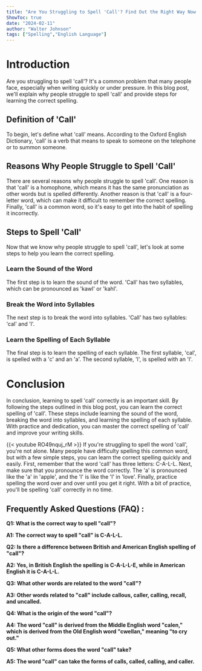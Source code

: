 ```yaml
---
title: "Are You Struggling to Spell 'Call'? Find Out the Right Way Now!"
ShowToc: true 
date: "2024-02-11"
author: "Walter Johnson" 
tags: ["Spelling","English Language"]
---
```

# Introduction
Are you struggling to spell 'call'? It's a common problem that many people face, especially when writing quickly or under pressure. In this blog post, we'll explain why people struggle to spell 'call' and provide steps for learning the correct spelling. 

## Definition of 'Call'
To begin, let's define what 'call' means. According to the Oxford English Dictionary, 'call' is a verb that means to speak to someone on the telephone or to summon someone. 

## Reasons Why People Struggle to Spell 'Call'
There are several reasons why people struggle to spell 'call'. One reason is that 'call' is a homophone, which means it has the same pronunciation as other words but is spelled differently. Another reason is that 'call' is a four-letter word, which can make it difficult to remember the correct spelling. Finally, 'call' is a common word, so it's easy to get into the habit of spelling it incorrectly.

## Steps to Spell 'Call'
Now that we know why people struggle to spell 'call', let's look at some steps to help you learn the correct spelling. 

### Learn the Sound of the Word
The first step is to learn the sound of the word. 'Call' has two syllables, which can be pronounced as 'kawl' or 'kahl'. 

### Break the Word into Syllables
The next step is to break the word into syllables. 'Call' has two syllables: 'cal' and 'l'. 

### Learn the Spelling of Each Syllable
The final step is to learn the spelling of each syllable. The first syllable, 'cal', is spelled with a 'c' and an 'a'. The second syllable, 'l', is spelled with an 'l'. 

# Conclusion
In conclusion, learning to spell 'call' correctly is an important skill. By following the steps outlined in this blog post, you can learn the correct spelling of 'call'. These steps include learning the sound of the word, breaking the word into syllables, and learning the spelling of each syllable. With practice and dedication, you can master the correct spelling of 'call' and improve your writing skills.

{{< youtube RO49nquj_rM >}} 
If you're struggling to spell the word 'call', you're not alone. Many people have difficulty spelling this common word, but with a few simple steps, you can learn the correct spelling quickly and easily. First, remember that the word 'call' has three letters: C-A-L-L. Next, make sure that you pronounce the word correctly. The 'a' is pronounced like the 'a' in 'apple', and the 'l' is like the 'l' in 'love'. Finally, practice spelling the word over and over until you get it right. With a bit of practice, you'll be spelling 'call' correctly in no time.

## Frequently Asked Questions (FAQ) :
**Q1: What is the correct way to spell "call"?**

**A1: The correct way to spell "call" is C-A-L-L.**

**Q2: Is there a difference between British and American English spelling of "call"?**

**A2: Yes, in British English the spelling is C-A-L-L-E, while in American English it is C-A-L-L.**

**Q3: What other words are related to the word "call"?**

**A3: Other words related to "call" include callous, caller, calling, recall, and uncalled.**

**Q4: What is the origin of the word "call"?**

**A4: The word "call" is derived from the Middle English word "calen," which is derived from the Old English word "cwellan," meaning "to cry out."**

**Q5: What other forms does the word "call" take?**

**A5: The word "call" can take the forms of calls, called, calling, and caller.**





